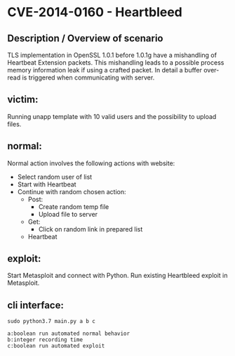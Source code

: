 # CVE-2014-0160 - Heartbleed

## Description / Overview of scenario

TLS implementation in OpenSSL 1.0.1 before 1.0.1g have a mishandling of Heartbeat Extension packets.
This mishandling leads to a possible process memory information leak if using a crafted packet.
In detail a buffer over-read is triggered when communicating with server.

## victim:
Running unapp template with 10 valid users and the possibility to upload files.

## normal:
Normal action involves the following actions with website:
* Select random user of list
* Start with Heartbeat
* Continue with random chosen action:
  * Post:
    * Create random temp file
    * Upload file to server
  * Get:
    * Click on random link in prepared list 
  * Heartbeat 

## exploit:
Start Metasploit and connect with Python.
Run existing Heartbleed exploit in Metasploit.

## cli interface:

    sudo python3.7 main.py a b c

    a:boolean run automated normal behavior
    b:integer recording time
    c:boolean run automated exploit
